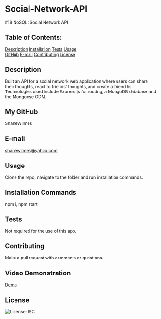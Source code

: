 # Social-Network-API
#18 NoSQL:  Social Network API

## Table of Contents:
  [Description](#Description) 
  [Installation](#Installation)
  [Tests](#Tests)
  [Usage](#Usage)  
  [GitHub](#GitHub)
  [E-mail](#E-mail)
  [Contributing](#Contributing)
  [License](#License)  

## Description
Built an API for a social network web application where users can share their thoughts, react to friends’ thoughts, and create a friend list. Technologies used include Express.js for routing, a MongoDB database and the Mongoose ODM.


## My GitHub
ShaneWilmes

## E-mail
shanewilmes@yahoo.com

## Usage
Clone the repo, navigate to the folder and run installation commands.

## Installation Commands
npm i, npm start 

## Tests
Not required for the use of this app.

## Contributing
Make a pull request with comments or questions.

## Video Demonstration
[Demo]()

## License
![License: ISC](https://img.shields.io/badge/License-ISC-blue.svg)
